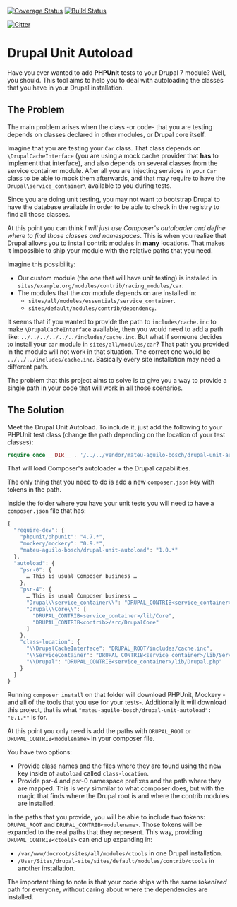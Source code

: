 [![Coverage Status](https://coveralls.io/repos/mateu-aguilo-bosch/drupal-unit-autoload/badge.svg)](https://coveralls.io/r/mateu-aguilo-bosch/drupal-unit-autoload) [![Build Status](https://travis-ci.org/mateu-aguilo-bosch/drupal-unit-autoload.svg?branch=master)](https://travis-ci.org/mateu-aguilo-bosch/drupal-unit-autoload)

[![Gitter](https://badges.gitter.im/Join%20Chat.svg)](https://gitter.im/mateu-aguilo-bosch/drupal-unit-autoload?utm_source=badge&utm_medium=badge&utm_campaign=pr-badge)

# Drupal Unit Autoload

Have you ever wanted to add **PHPUnit** tests to your Drupal 7 module? Well, you should. This tool aims to help you to deal
with autoloading the classes that you have in your Drupal installation.

## The Problem
The main problem arises when the class -or code- that you are testing depends on classes declared in other modules, or
Drupal core itself.

Imagine that you are testing your `Car` class. That class depends on `\DrupalCacheInterface` (you are using a mock cache
provider that **has** to implement that interface), and also depends on several classes from the service container
module. After all you are injecting services in your `Car` class to be able to mock them afterwards, and that may
require to have the `Drupal\service_container\` available to you during tests.

Since you are doing unit testing, you may not want to bootstrap Drupal to have the database available in order to be
able to check in the registry to find all those classes.

At this point you can think _I will just use Composer's autoloader and define where to find those classes and
namespaces_. This is when you realize that Drupal allows you to install contrib modules in **many** locations. That
makes it impossible to ship your module with the relative paths that you need.

Imagine this possibility:
  - Our custom module (the one that will have unit testing) is installed in `sites/example.org/modules/contrib/racing_modules/car`.
  - The modules that the _car_ module depends on are installed in:
    - `sites/all/modules/essentials/service_container`.
    - `sites/default/modules/contrib/dependency`.

It seems that if you wanted to provide the path to `includes/cache.inc` to make `\DrupalCacheInterface` available, then
you would need to add a path like: `../../../../../../includes/cache.inc`. But what if someone decides to install your
`car` module in `sites/all/modules/car`? That path you provided in the module will not work in that situation. The
correct one would be `../../../includes/cache.inc`. Basically every site installation may need a different path.

The problem that this project aims to solve is to give you a way to provide a single path in your code that will work in
all those scenarios.

## The Solution
Meet the Drupal Unit Autoload. To include it, just add the following to your PHPUnit test class (change the path
depending on the location of your test classes):

```php
require_once __DIR__ . '/../../vendor/mateu-aguilo-bosch/drupal-unit-autoload/autoload.php';
```

That will load Composer's autoloader + the Drupal capabilities.

The only thing that you need to do is add a new `composer.json` key with tokens in the path.

Inside the folder where you have your unit tests you will need to have a `composer.json` file that has:

```js
{
  "require-dev": {
    "phpunit/phpunit": "4.7.*",
    "mockery/mockery": "0.9.*",
    "mateu-aguilo-bosch/drupal-unit-autoload": "1.0.*"
  },
  "autoload": {
    "psr-0": {
      … This is usual Composer business …
    },
    "psr-4": {
      … This is usual Composer business …
      "Drupal\\service_container\\": "DRUPAL_CONTRIB<service_container>/src",
      "Drupal\\Core\\": [
        "DRUPAL_CONTRIB<service_container>/lib/Core",
        "DRUPAL_CONTRIB<contrib>/src/DrupalCore"
      ]
    },
    "class-location": {
      "\\DrupalCacheInterface": "DRUPAL_ROOT/includes/cache.inc",
      "\\ServiceContainer": "DRUPAL_CONTRIB<service_container>/lib/ServiceContainer.php",
      "\\Drupal": "DRUPAL_CONTRIB<service_container>/lib/Drupal.php"
    }
  }
}
```

Running `composer install` on that folder will download PHPUnit, Mockery -and all of the tools that you use for your
tests-. Additionally it will download this project, that is what `"mateu-aguilo-bosch/drupal-unit-autoload": "0.1.*"` is
for.

At this point you only need is add the paths with `DRUPAL_ROOT` or `DRUPAL_CONTRIB<modulename>` in your composer file.

You have two options:
  - Provide class names and the files where they are found using the new key inside of `autoload` called `class-location`.
  - Provide psr-4 and psr-0 namespace prefixes and the path where they are mapped. This is very simmilar to what
    composer does, but with the magic that finds where the Drupal root is and where the contrib modules are installed.

In the paths that you provide, you will be able to include two tokens: `DRUPAL_ROOT` and `DRUPAL_CONTRIB<modulename>`.
Those tokens will be expanded to the real paths that they represent. This way, providing `DRUPAL_CONTRIB<ctools>` can end up expanding in:
  - `/var/www/docroot/sites/all/modules/ctools` in one Drupal installation.
  - `/User/Sites/drupal-site/sites/default/modules/contrib/ctools` in another installation.
  
The important thing to note is that your code ships with the same _tokenized_ path for everyone, without caring about
where the dependencies are installed.
